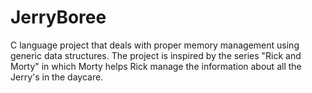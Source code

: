 # JerryBoree
C language project that deals with proper memory management using generic data structures. The project is inspired by the series "Rick and Morty" in which Morty helps Rick manage the information about all the Jerry's in the daycare.
